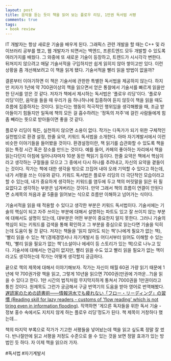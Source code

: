 ```yaml
---
layout: post
title: 음악을 듣는 듯이 책을 읽어 보는 플로우 리딩, 1만권 독서법 서평
comments: true
tags:
- book review
---
```

IT 개발자는 항상 새로운 기술을 배우게 된다. 그래픽스 관련 개발을 할 때는 C++ 및 라이브러리 공부를 했고, 웹 개발자가 되면서는 백엔드, 프론트엔드 모두 개발할 수 있도록 여러가지를 배웠다. 그 와중에 또 새로운 기술이 등장하고, 트렌드가 시시각각 변한다. 뒤쳐지지 않으려고 매달 기술서적을 구입하지만 쉽게 읽히지 않아 쌓이고만 있다. 이런 상황을 좀 개선해보려고 이 책을 읽게 됐다. 기술서적을 빨리 읽을 방법이 없을까?  

결론부터 이야기하면 이 책은 기술서에 관한한 특별한 독서법을 제공하지 않는다. 하지만 저자가 1년에 약 700권이상의 책을 읽으면서 얻은 통찰에서 기술서를 빠르게 읽을만한 단서를 얻은 것 같다. 저자가 책에서 제시하는 독서법은 '플로우 리딩'이다. '플로우 리딩'이란, 음악을 들을 때 우리가 음 하나하나에 집중하여 듣지 않듯이 책을 읽을 때도 흐름에 집중하자는 것이다. 읽는다는 행동이 적극적인 행위임을 생각해봤을 때, 조금 받아들이기 힘들지만 일독에 책의 모든 걸 흡수하려는 '정독의 저주'에 걸린 사람들에게 힘 좀 빼라는 뜻으로 받아들이면 좋을 것 같다.  

플로우 리딩이 뭐든, 실천하지 않으면 소용이 없다. 작가는 다독가가 되기 위한 구체적인 실천법으로 환경 설정, 한줄 요약, 키워드 독서법을 소개한다. 아마 자기계발서에서 이런 비슷한 이야기들을 들어봤을 것이다. 환경설정이란, 책 읽기를 습관화할 수 있도록 책을 읽는 특정 시간 혹은 장소를 만드는 것이다. 예를 들어, 카페의 좋아하는 자리에서 책을 읽는다던지 아침에 일어나자마자 10분 동안 책읽기 등이다. 한줄 요약은 책에서 핵심이라고 생각하는 구절들을 모으고 그 중에서 다시 하나를 추려내고, 자신의 요약을 곁들이는 것이다. 작가는 책에 대한 생각을 밖으로 끄집어 내야 오래 기억할 수 있다고 하는데, 내가 서평을 쓰는 이유와 같다. 키워드 독서법은 플로우 리딩의 더 극단적인 모습이라고 할 수 있는데, 내가 중요하게 생각하는 키워드를 염두에 두고 책의 머릿말을 읽은 뒤 필요없다고 생각하는 부분은 넘겨버리는 것이다. 만약 그래서 책의 흐름이 연결이 안된다면 소제목의 처음과 끝 5줄을 읽어보는 식으로 흐름만 이해하고 넘어가는 식이다.  

기술서적을 읽을 때 적용할 수 있다고 생각한 부분은 키워드 독서법이다. 기술서에는 기술의 핵심이 되고 자주 쓰이는 부분에 대해서 설명하는 파트도 있고 잘 쓰이지 않는 부분에 대해서도 설명이 있는데, 대부분은 어떤 부분이 중요한지 알지 못한다. 그러니 기술의 핵심이 되는 키워드를 검색을 통해 확인하고 그 부분을 중심으로 읽는다면 기술을 익히는데 도움이 될 것 같다. 저자는 책들을 '읽지 않아도 되는 책'(나에게 필요가 없는 책), '빨리 읽을 수 있는 책'(경제경영서나 자기계발서 등 어디서부터 읽어도 이해할 수 있는 책), '빨리 읽을 필요가 없는 책'(소설이나 에세이 등 스토리가 있는 책)으로 나누고 있다. 기술서에 대해서는 언급이 없지만, 빨리 읽을 수도 있고 빨리 읽을 필요가 없는 책이라고도 생각하는데 작가는 어떻게 생각할지 궁금하다.  

끝으로 책의 제목에 대해서 이야기해보자. 작가는 자신이 매월 60권 가량 읽기 때문에 1년에 약 700권가량 책을 읽고, 그렇게 10년을 읽으면 7000권(만권에 가까운...?)을 읽을 수 있다고 한다. 1만 시간의 법칙처럼 무지막지하게 퉁쳐서 7000권을 1만권이라고 퉁친 것이다. 원제목도 그런가 궁금해서 구글 번역기의 도움을 받아 영어로 번역해봤다. [遅読家のための読書術――情報洪水でも疲れない「フロー・リーディング」の習慣 (Reading skill for lazy readers - customs of 'flow reading' which is not tiring even in information flooding)](https://www.amazon.com/%E9%81%85%E8%AA%AD%E5%AE%B6%E3%81%AE%E3%81%9F%E3%82%81%E3%81%AE%E8%AA%AD%E6%9B%B8%E8%A1%93-%E6%83%85%E5%A0%B1%E6%B4%AA%E6%B0%B4%E3%81%A7%E3%82%82%E7%96%B2%E3%82%8C%E3%81%AA%E3%81%84-%E3%83%95%E3%83%AD%E3%83%BC-%E3%83%AA%E3%83%BC%E3%83%87%E3%82%A3%E3%83%B3%E3%82%B0-%E3%81%AE%E7%BF%92%E6%85%A3/dp/4478068577/ref=la_B004LR6GCO_1_3?s=books&ie=UTF8&qid=1489174790&sr=1-3). 직역하면 '게으른 독자들을 위한 독서 기술 - 정보 홍수 속에서도 지치지 않게 하는 플로우 리딩'정도가 된다. 책 제목이 거창하다 했는데...  

책의 마지막 부록으로 작가가 기고한 서평들을 넣어놨는데 책을 읽고 싶도록 정말 잘 썼다. 반나절만에 읽고 서평을 저정도 수준으로 쓸 수 있는 것을 보면 정말 효과가 있는 방법인 듯 하다. 자 이제 책을 읽으러 가자.

#독서법 #자기계발서